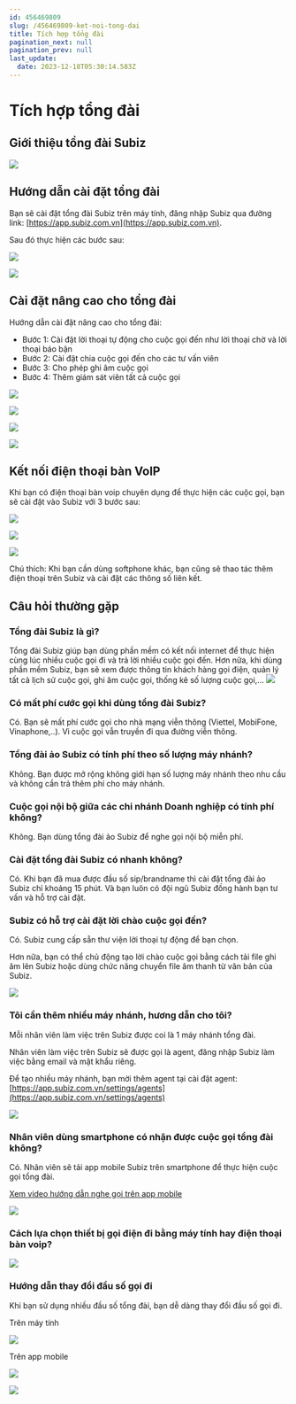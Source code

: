 ```yaml
---
id: 456469809
slug: /456469809-ket-noi-tong-dai
title: Tích hợp tổng đài
pagination_next: null
pagination_prev: null
last_update:
  date: 2023-12-18T05:30:14.583Z
---
```


# Tích hợp tổng đài



## Giới thiệu tổng đài Subiz



![](https://vcdn.subiz-cdn.com/file/95de6931490340a05bf841b918815b814433e9fde96e168fdec86a3fbd5564c2_acpxkgumifuoofoosble)

## Hướng dẫn cài đặt tổng đài


Bạn sẽ cài đặt tổng đài Subiz trên máy tính, đăng nhập Subiz qua đường link: [https://app.subiz.com.vn](https://app.subiz.com.vn).

Sau đó thực hiện các bước sau:




![](https://vcdn.subiz-cdn.com/file/a7bfd9eb5d372d0097b0ddb93416d4a4b3b8e948fb643c4750d0f35a20c46fca_acpxkgumifuoofoosble)



![](https://vcdn.subiz-cdn.com/file/1bea9f13e80ae6a162faf062339b5dde6b04db4d87ab6548fe8aab1dd9dce113_acpxkgumifuoofoosble)

## Cài đặt nâng cao cho tổng đài


Hướng dẫn cài đặt nâng cao cho tổng đài:

- Bước 1: Cài đặt lời thoại tự động cho cuộc gọi đến như lời thoại chờ và lời thoại báo bận
- Bước 2: Cài đặt chia cuộc gọi đến cho các tư vấn viên
- Bước 3: Cho phép ghi âm cuộc gọi
- Bước 4: Thêm giám sát viên tất cả cuộc gọi


![](https://vcdn.subiz-cdn.com/file/069b15455b122ba3931222fd99dee211c65bfa56f88996900b18753d43cc48c5_acpxkgumifuoofoosble)



![](https://vcdn.subiz-cdn.com/file/7d6772fe7a51fe0a2717a38a97dc89ab2fbd4e07de36c875d437d3196c16d17f_acpxkgumifuoofoosble)



![](https://vcdn.subiz-cdn.com/file/5ee84565c2920e60e7a4abe0c10a42ebb84d4f83c0e0fe539060793fe9e92328_acpxkgumifuoofoosble)



![](https://vcdn.subiz-cdn.com/file/121f9a1f9798f22c6b2d1ca47072888e733e979c4c2897b91f6f2801089915ba_acpxkgumifuoofoosble)



## Kết nối điện thoại bàn VoIP


Khi bạn có điện thoại bàn voip chuyên dụng để thực hiện các cuộc gọi, bạn sẽ cài đặt vào Subiz với 3 bước sau:


![](https://vcdn.subiz-cdn.com/file/80951454853d613475cbf59c57f3365197cb56a6dde8a3bc3694a256dd723d0d_acpxkgumifuoofoosble)



![](https://vcdn.subiz-cdn.com/file/53c07dba3276756aad4e027c3b095253732bb0ab53e7db5aea900ca3a2a1b99c_acpxkgumifuoofoosble)





![](https://vcdn.subiz-cdn.com/file/07bd3cbf4864152c1af832b33aab56e21ea78f54b7a642383932644ce7a40fa2_acpxkgumifuoofoosble)




Chú thích: Khi bạn cần dùng softphone khác, bạn cũng sẽ thao tác thêm điện thoại trên Subiz và cài đặt các thông số liên kết.
## Câu hỏi thường gặp

### Tổng đài Subiz là gì? 


Tổng đài Subiz giúp bạn dùng phần mềm có kết nối internet để thực hiện cùng lúc nhiều cuộc gọi đi và trả lời nhiều cuộc gọi đến. Hơn nữa, khi dùng phần mềm Subiz, bạn sẽ xem được thông tin khách hàng gọi điện, quản lý tất cả lịch sử cuộc gọi, ghi âm cuộc gọi, thống kê số lượng cuộc gọi,...
![](https://vcdn.subiz-cdn.com/file/1bac3afba449964931e83a8a3943b2b45e59ffd2393e9e76eecb85c0f395922a_acpxkgumifuoofoosble)



### Có mất phí cước gọi khi dùng tổng đài Subiz?


Có. Bạn sẽ mất phí cước gọi cho nhà mạng viễn thông (Viettel, MobiFone, Vinaphone,..). Vì cuộc gọi vẫn truyền đi qua đường viễn thông.


### Tổng đài ảo Subiz có tính phí theo số lượng máy nhánh?


Không. Bạn được mở rộng không giới hạn số lượng máy nhánh theo nhu cầu và không cần trả thêm phí cho máy nhánh.


### Cuộc gọi nội bộ giữa các chi nhánh Doanh nghiệp có tính phí không?


Không. Bạn dùng tổng đài ảo Subiz để nghe gọi nội bộ miễn phí.


### Cài đặt tổng đài Subiz có nhanh không?


Có. Khi bạn đã mua được đầu số sip/brandname thì cài đặt tổng đài ảo Subiz chỉ khoảng 15 phút. Và bạn luôn có đội ngũ Subiz đồng hành bạn tư vấn và hỗ trợ cài đặt.


### Subiz có hỗ trợ cài đặt lời chào cuộc gọi đến?


Có. Subiz cung cấp sẵn thư viện lời thoại tự động để bạn chọn. 

Hơn nữa, bạn có thể chủ động tạo lời chào cuộc gọi bằng cách tải file ghi âm lên Subiz hoặc dùng chức năng chuyển file âm thanh từ văn bản của Subiz.


![](https://vcdn.subiz-cdn.com/file/36d98eb69a7a5d9f202f22e726eeed36c8ab4e2cc0b3539a6b8c34aa5423775c_acpxkgumifuoofoosble)



### Tôi cần thêm nhiều máy nhánh, hương dẫn cho tôi?


Mỗi nhân viên làm việc trên Subiz được coi là 1 máy nhánh tổng đài. 

Nhân viên làm việc trên Subiz sẽ được gọi là agent, đăng nhập Subiz làm việc bằng email và mật khẩu riêng.

Để tạo nhiều máy nhánh, bạn mời thêm agent tại cài đặt agent: [https://app.subiz.com.vn/settings/agents](https://app.subiz.com.vn/settings/agents)


![](https://vcdn.subiz-cdn.com/file/9b9d6641c26f94bdf87df229faaed166e5d297e66df4b54be9bfbf1d3b60f819_acpxkgumifuoofoosble)





### Nhân viên dùng smartphone có nhận được cuộc gọi tổng đài không?


Có. Nhân viên sẽ tải app mobile Subiz trên smartphone để thực hiện cuộc gọi tổng đài.

[Xem video hướng dẫn nghe gọi trên app mobile](https://www.youtube.com/watch?v=S9wVGrxhYks)


![](https://vcdn.subiz-cdn.com/file/d30c32b9fa60a4fc026e877ec78eb0578555358e9131c6b75ed8fdb53e2763cb_acpxkgumifuoofoosble)









### Cách lựa chọn thiết bị gọi điện đi bằng máy tính hay điện thoại bàn voip?



![](https://vcdn.subiz-cdn.com/file/9b469dcae5fed6c5891d1257a4e3ff3b9aa30358482471ffc94b0035caedc5dd_acpxkgumifuoofoosble)

### Hướng dẫn thay đổi đầu số gọi đi


Khi bạn sử dụng nhiều đầu số tổng đài, bạn dễ dàng thay đổi đầu số gọi đi.



Trên máy tính


![](https://vcdn.subiz-cdn.com/file/636b75ad636d6600149dbc2868a4ad93ee3f84ed8d4630f33c10bb164137926c_acpxkgumifuoofoosble)






Trên app mobile


![](https://vcdn.subiz-cdn.com/file/6fbac2da33e63ee44b7c82b6aea1e459092dac5cc8155c5410a94a2570b9364e_acpxkgumifuoofoosble)



![](https://vcdn.subiz-cdn.com/file/6fbac2da33e63ee44b7c82b6aea1e459092dac5cc8155c5410a94a2570b9364e_acpxkgumifuoofoosble)